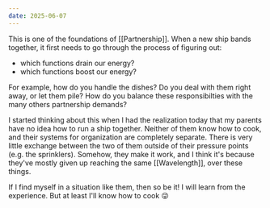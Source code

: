 ```yaml
---
date: 2025-06-07
---
```


This is one of the foundations of [[Partnership]]. When a new ship bands together, it first needs to go through the process of figuring out:
- which functions drain our energy?
- which functions boost our energy?

For example, how do you handle the dishes? Do you deal with them right away, or let them pile? How do you balance these responsibilties with the many others partnership demands?

I started thinking about this when I had the realization today that my parents have no idea how to run a ship together. Neither of them know how to cook, and their systems for organization are completely separate. There is very little exchange between the two of them outside of their pressure points (e.g. the sprinklers). Somehow, they make it work, and I think it's because they've mostly given up reaching the same [[Wavelength]], over these things.

If I find myself in a situation like them, then so be it! I will learn from the experience. But at least I'll know how to cook 😜